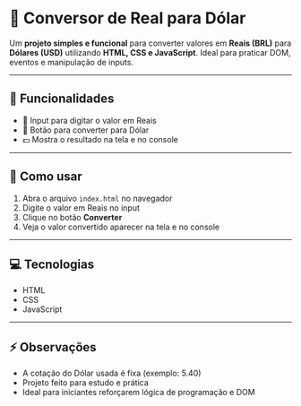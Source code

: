 # 💸 Conversor de Real para Dólar

Um **projeto simples e funcional** para converter valores em **Reais (BRL)** para **Dólares (USD)** utilizando **HTML, CSS e JavaScript**. Ideal para praticar DOM, eventos e manipulação de inputs.

---

## 🎯 Funcionalidades

- 📝 Input para digitar o valor em Reais  
- 🔘 Botão para converter para Dólar  
- 💵 Mostra o resultado na tela e no console  


---

## 🚀 Como usar

1. Abra o arquivo `index.html` no navegador  
2. Digite o valor em Reais no input  
3. Clique no botão **Converter**  
4. Veja o valor convertido aparecer na tela e no console  

---

## 💻 Tecnologias

- HTML  
- CSS  
- JavaScript  

---

## ⚡ Observações

- A cotação do Dólar usada é fixa (exemplo: 5.40)  
- Projeto feito para estudo e prática  
- Ideal para iniciantes reforçarem lógica de programação e DOM  

 


